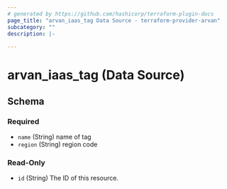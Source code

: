 ```yaml
---
# generated by https://github.com/hashicorp/terraform-plugin-docs
page_title: "arvan_iaas_tag Data Source - terraform-provider-arvan"
subcategory: ""
description: |-
  
---
```


# arvan_iaas_tag (Data Source)





<!-- schema generated by tfplugindocs -->
## Schema

### Required

- `name` (String) name of tag
- `region` (String) region code

### Read-Only

- `id` (String) The ID of this resource.


